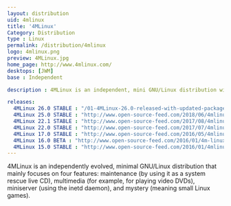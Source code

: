```yaml
---
layout: distribution
uid: 4mlinux
title: '4MLinux'
Category: Distribution
type : Linux
permalink: /distribution/4mlinux
logo: 4mlinux.png
preview: 4MLinux.jpg
home_page: http://www.4mlinux.com/
desktops: [JWM]
base : Independent

description : 4MLinux is an independent, mini GNU/Linux distribution with main focus on maintenance, multimedia, minserver & mystery. Stories and updates on 4MLinux

releases:
  4MLinux 26.0 STABLE : "/01-4MLinux-26.0-released-with-updated-packages-and-features/"
  4MLinux 25.0 STABLE : "http://www.open-source-feed.com/2018/06/4mlinux-250-stable-release-is-available.html"
  4MLinux 22.1 STABLE : "http://www.open-source-feed.com/2017/08/4mlinux-221-stable-released-with-better.html"
  4MLinux 22.0 STABLE : "http://www.open-source-feed.com/2017/07/4mlinux-220-stable-released-with.html"
  4MLinux 17.0 STABLE : "http://www.open-source-feed.com/2016/05/4mlinux-170-stable-released.html"
  4MLinux 16.0 BETA : "http://www.open-source-feed.com/2016/01/4m-linux-160-beta-released.html"
  4MLinux 15.0 STABLE : "http://www.open-source-feed.com/2016/01/4mlinux-150-stable-released.html"
---
```


4MLinux is an independently evolved, minimal GNU/Linux distribution that mainly focuses on four features: maintenance (by using it as a system rescue live CD), multimedia (for example, for playing video DVDs), miniserver (using the inetd daemon), and mystery (meaning small Linux games).
